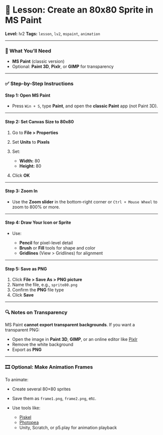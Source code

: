 # 🎨 Lesson: Create an 80x80 Sprite in MS Paint

**Level:** lv2
**Tags:** `lesson`, `lv2`, `mspaint`, `animation`

---

### 🧰 What You’ll Need

* **MS Paint** (classic version)
* Optional: **Paint 3D**, **Pixlr**, or **GIMP** for transparency

---

### ✅ Step-by-Step Instructions

#### **Step 1: Open MS Paint**

* Press `Win + S`, type **Paint**, and open the **classic Paint** app (not Paint 3D).

---

#### **Step 2: Set Canvas Size to 80x80**

1. Go to **File > Properties**
2. Set **Units** to **Pixels**
3. Set:

   * **Width:** 80
   * **Height:** 80
4. Click **OK**

---

#### **Step 3: Zoom In**

* Use the **Zoom slider** in the bottom-right corner or `Ctrl + Mouse Wheel` to zoom to 800% or more.

---

#### **Step 4: Draw Your Icon or Sprite**

* Use:

  * **Pencil** for pixel-level detail
  * **Brush** or **Fill** tools for shape and color
  * **Gridlines** (View > Gridlines) for alignment

---

#### **Step 5: Save as PNG**

1. Click **File > Save As > PNG picture**
2. Name the file, e.g., `sprite80.png`
3. Confirm the **PNG** file type
4. Click **Save**

---

### 🔍 Notes on Transparency

MS Paint **cannot export transparent backgrounds**. If you want a transparent PNG:

* Open the image in **Paint 3D**, **GIMP**, or an online editor like [Pixlr](https://pixlr.com)
* Remove the white background
* Export as **PNG**

---

### 🎞 Optional: Make Animation Frames

To animate:

* Create several 80×80 sprites
* Save them as `frame1.png`, `frame2.png`, etc.
* Use tools like:

  * [Piskel](https://www.piskelapp.com/)
  * [Photopea](https://www.photopea.com/)
  * Unity, Scratch, or p5.play for animation playback
